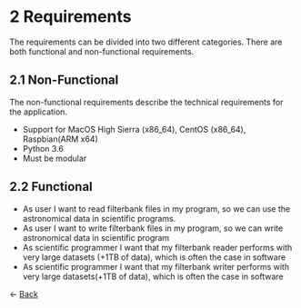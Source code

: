# 2 Requirements

The requirements can be divided into two different categories. There are both functional and non-functional requirements.

## 2.1 Non-Functional

The non-functional requirements describe the technical requirements for the application.

* Support for MacOS High Sierra (x86_64), CentOS (x86_64), Raspbian(ARM x64)
* Python 3.6
* Must be modular

## 2.2 Functional

* As user I want to read filterbank files in my program, so we can use the astronomical data in scientific programs.
* As user I want to write filterbank files in my program, so we can write astronomical data in scientific program
* As scientific programmer I want that my filterbank reader performs with very large datasets (+1TB of data), which is often the case in software
* As scientific programmer I want that my filterbank writer performs with very large datasets(+1TB of data), which is often the case in software

← [Back](../README.md)